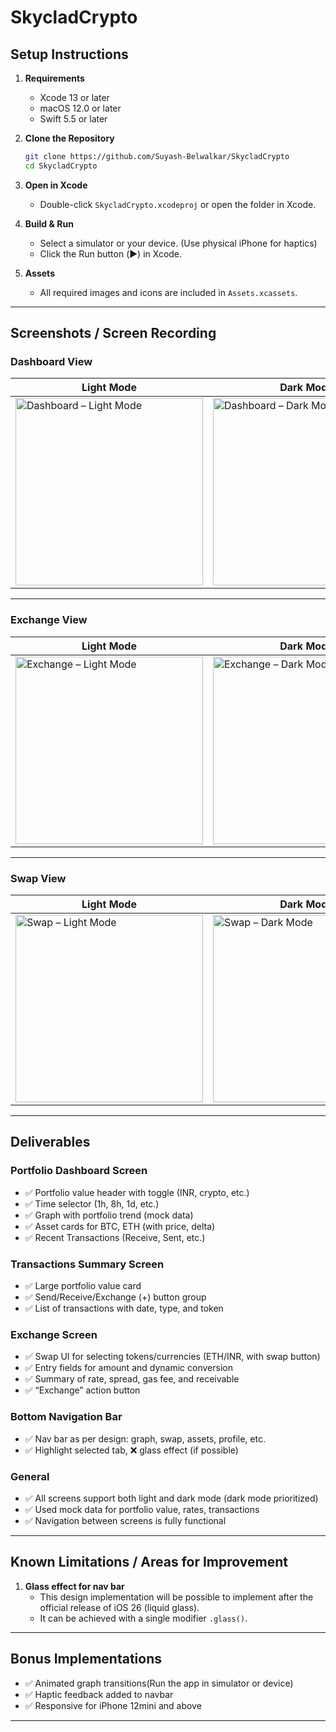 # SkycladCrypto

## Setup Instructions

1. **Requirements**
    - Xcode 13 or later
    - macOS 12.0 or later
    - Swift 5.5 or later

2. **Clone the Repository**
    ```zsh
    git clone https://github.com/Suyash-Belwalkar/SkycladCrypto
    cd SkycladCrypto
    ```

3. **Open in Xcode**
    - Double-click `SkycladCrypto.xcodeproj` or open the folder in Xcode.

4. **Build & Run**
    - Select a simulator or your device. (Use physical iPhone for haptics)
    - Click the Run button (▶️) in Xcode.

5. **Assets**
    - All required images and icons are included in `Assets.xcassets`.

---

## Screenshots / Screen Recording

### Dashboard View  
| Light Mode | Dark Mode |
|------------|-----------|
| <img width="300" alt="Dashboard – Light Mode" src="https://github.com/user-attachments/assets/66392b8f-85c2-43eb-92b0-aa5a21baca9b" /> | <img width="300" alt="Dashboard – Dark Mode" src="https://github.com/user-attachments/assets/bbf76480-6892-49be-ab18-77dce7cded8f" /> |

---

### Exchange View  
| Light Mode | Dark Mode |
|------------|-----------|
| <img width="300" alt="Exchange – Light Mode" src="https://github.com/user-attachments/assets/6c0fa73d-a1ff-4163-b031-6a2ccc4d6c12" /> | <img width="300" alt="Exchange – Dark Mode" src="https://github.com/user-attachments/assets/d6481ce4-6034-4853-b9e0-1ef269c8ab90" /> |


---

### Swap View  
| Light Mode | Dark Mode |
|------------|-----------|
| <img width="300" alt="Swap – Light Mode" src="https://github.com/user-attachments/assets/d060cc4c-3f4a-4625-8ce4-12321ab08ff4" /> | <img width="300" alt="Swap – Dark Mode" src="https://github.com/user-attachments/assets/6586bd81-8bf2-41bf-96ea-09929f0ed689" /> |

---
## Deliverables

### Portfolio Dashboard Screen
- ✅ Portfolio value header with toggle (INR, crypto, etc.)
- ✅ Time selector (1h, 8h, 1d, etc.)
- ✅ Graph with portfolio trend (mock data)
- ✅ Asset cards for BTC, ETH (with price, delta)
- ✅ Recent Transactions (Receive, Sent, etc.)

### Transactions Summary Screen
- ✅ Large portfolio value card
- ✅ Send/Receive/Exchange (+) button group
- ✅ List of transactions with date, type, and token

### Exchange Screen
- ✅ Swap UI for selecting tokens/currencies (ETH/INR, with swap button)
- ✅ Entry fields for amount and dynamic conversion
- ✅ Summary of rate, spread, gas fee, and receivable
- ✅ “Exchange” action button

### Bottom Navigation Bar
- ✅ Nav bar as per design: graph, swap, assets, profile, etc.
- ✅ Highlight selected tab, ❌ glass effect (if possible)

### General
- ✅ All screens support both light and dark mode (dark mode prioritized)
- ✅ Used mock data for portfolio value, rates, transactions
- ✅ Navigation between screens is fully functional

---

## Known Limitations / Areas for Improvement

1. **Glass effect for nav bar**
    - This design implementation will be possible to implement after the official release of iOS 26 (liquid glass).
    - It can be achieved with a single modifier `.glass()`.

---

## Bonus Implementations

- ✅ Animated graph transitions(Run the app in simulator or device)
- ✅ Haptic feedback added to navbar
- ✅ Responsive for iPhone 12mini and above

---



